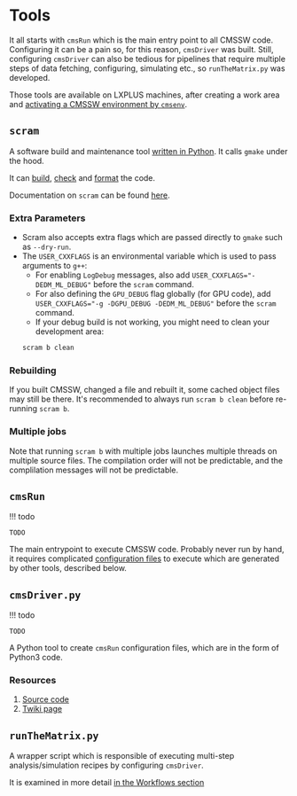 # Tools

It all starts with `cmsRun` which is the main entry point to all CMSSW code.
Configuring it can be a pain so, for this reason, `cmsDriver` was built.
Still, configuring `cmsDriver` can also be tedious for pipelines that require
multiple steps of data fetching, configuring, simulating etc., so `runTheMatrix.py`
was developed.

Those tools are available on LXPLUS machines, after creating a work area
and [activating a CMSSW environment by `cmsenv`](working-with-cmssw/setup.md#create-a-cmssw-area).

## `scram`

A software build and maintenance tool [written in Python](https://github.com/cms-sw/SCRAM/tree/SCRAMV3/SCRAM).
It calls `gmake` under the hood.

It can [build](working-with-cmssw/setup.md#building-the-code),
[check](working-with-cmssw/setup.md#running-checks-on-the-code)
and [format](working-with-cmssw/setup.md#formatting-the-code) the code.

Documentation on `scram` can be found [here](https://twiki.cern.ch/twiki/bin/view/CMSPublic/SWGuideScram).

### Extra Parameters

- Scram also accepts extra flags which are passed directly to `gmake` such as `--dry-run`.
- The `USER_CXXFLAGS` is an environmental variable which is used to pass arguments to `g++`:
  - For enabling `LogDebug` messages, also add `USER_CXXFLAGS="-DEDM_ML_DEBUG"` before the `scram` command.
  - For also defining the `GPU_DEBUG` flag globally (for GPU code), add
  `USER_CXXFLAGS="-g -DGPU_DEBUG -DEDM_ML_DEBUG"` before the `scram` command.
  - If your debug build is not working, you might need to clean your development area:
  ``` bash
  scram b clean
  ```

### Rebuilding

If you built CMSSW, changed a file and rebuilt it, some cached object files may still
be there. It's recommended to always run `scram b clean` before re-running `scram b`.

### Multiple jobs

Note that running `scram b` with multiple jobs launches multiple threads on multiple source
files. The compilation order will not be predictable, and the complilation messages
will not be predictable.

## `cmsRun`

!!! todo
	
	TODO
	
The main entrypoint to execute CMSSW code. Probably never run by hand, it requires
complicated [configuration files](https://twiki.cern.ch/twiki/bin/view/CMSPublic/WorkBookConfigFileIntro) 
to execute which are generated by other tools, described below.

## `cmsDriver.py`

!!! todo
	
	TODO

A Python tool to create `cmsRun` configuration files, which are in the form of Python3 code.


### Resources
1. [Source code](https://github.com/cms-sw/cmssw/blob/master/Configuration/Applications/scripts/cmsDriver.py)
2. [Twiki page](https://twiki.cern.ch/twiki/bin/view/CMSPublic/SWGuideCmsDriver)

## `runTheMatrix.py`

A wrapper script which is responsible of executing multi-step analysis/simulation recipes
by configuring `cmsDriver`.

It is examined in more detail [in the Workflows section](workflows/overview.md)


